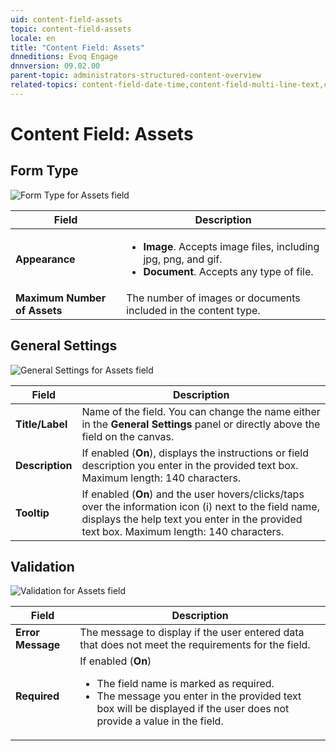 ```yaml
---
uid: content-field-assets
topic: content-field-assets
locale: en
title: "Content Field: Assets"
dnneditions: Evoq Engage
dnnversion: 09.02.00
parent-topic: administrators-structured-content-overview
related-topics: content-field-date-time,content-field-multi-line-text,content-field-multiple-choice,content-field-number,content-field-reference-object,content-field-single-line-text,content-field-static-text
---
```


# Content Field: Assets

## Form Type

  

![Form Type for Assets field](/images/scr-ContentField-Assets-formtype.gif)

  

|**Field**|**Description**|
|---|---|
|**Appearance**|<ul><li><strong>Image</strong>. Accepts image files, including jpg, png, and gif.</li><li><strong>Document</strong>. Accepts any type of file.</li></ul>
|**Maximum Number of Assets**|The number of images or documents included in the content type.|

## General Settings

  

![General Settings for Assets field](/images/scr-ContentField-Assets-generalsettings.gif)

  

|**Field**|**Description**|
|---|---|
|**Title/Label**|Name of the field. You can change the name either in the **General Settings** panel or directly above the field on the canvas.|
|**Description**|If enabled (**On**), displays the instructions or field description you enter in the provided text box. Maximum length: 140 characters.|
|**Tooltip**|If enabled (**On**) and the user hovers/clicks/taps over the information icon (i) next to the field name, displays the help text you enter in the provided text box. Maximum length: 140 characters.|

## Validation

  

![Validation for Assets field](/images/scr-ContentField-Assets-validation.png)

  

|**Field**|**Description**|
|---|---|
|**Error Message**|The message to display if the user entered data that does not meet the requirements for the field.|
|**Required**|If enabled (**On**)<ul><li>The field name is marked as required.</li><li>The message you enter in the provided text box will be displayed if the user does not provide a value in the field.</li></ul>